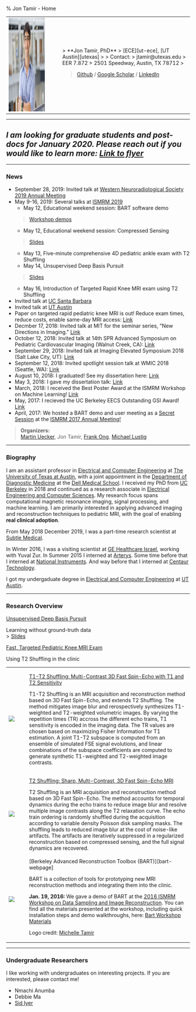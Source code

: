 % Jon Tamir - Home

<table>
<tr>
<td>
<img style='height:256px' src='images/me.jpg'>
</td>
<td width=20px>
</td>
<td>
> **Jon Tamir, PhD**  
> [ECE][ut-ece], [UT Austin][utexas]
>
> Contact:  
> jtamir@utexas.edu  
> EER 7.872  
> 2501 Speedway, Austin, TX 78712  
>

> [Github][github] / [Google Scholar][gscholar] / [LinkedIn][linkedin]
</td>
</tr>
</table>

---

## *I am looking for graduate students and post-docs for January 2020. Please reach out if you would like to learn more: [Link to flyer](files/jtamir_utexas_flyer_2019_11_25.pdf)*

---

### News
* September 28, 2019: Invited talk at [Western Neuroradiological Society 2019 Annual Meeting](https://iicme.com/event/western-neuroradiological-society-2019/)
* May 9-16, 2019: Several talks at [ISMRM 2019](https://www.ismrm.org/19m)
    * May 12, Educational weekend session: BART software demo  
	> [Workshop demos](https://github.com/mikgroup/bart-workshop)
    * May 12, Educational weekend session: Compressed Sensing  
	> [Slides](files/jtamir_compressed_sensing_ismrm19.pdf)
    * May 13, Five-minute comprehensive 4D pediatric ankle exam with T2 Shuffling
    * May 14, Unsupervised Deep Basis Pursuit  
	> [Slides](files/jtamir_dbp_ismrm2019.pdf)
    * May 16, Introduction of Targeted Rapid Knee MRI exam using T2 Shuffling
* Invited talk at [UC Santa Barbara](https://www.ece.ucsb.edu/events/?i=8187)
* Invited talk at [UT Austin](http://www.ece.utexas.edu/events/computational-magnetic-resonance-imaging-combining-math-physics-and-computation-improve)
* Paper on targeted rapid pediatric knee MRI is out! Reduce exam times, reduce costs, enable same-day MRI access: [Link](https://www.ncbi.nlm.nih.gov/pubmed/30637847)
* Decmber 17, 2018: Invited talk at MIT for the seminar series, "New Directions in Imaging." [Link][mit-talk]
* October 12, 2018: Invited talk at 14th SPR Advanced Symposium on Pediatric Cardiovascular Imaging (Walnut Creek, CA): [Link](https://www.pedrad.org/Events/SPR-Meetings/Cardiac-2018/14th-SPR-Advanced-Symposium-on-Pediatric-Cardiovascular-Imaging)
* September 29, 2018: Invited talk at Imaging Elevated Symposium 2018 (Salt Lake City, UT): [Link](https://medicine.utah.edu/imaging-elevated/speakers2018.php)
* September 12, 2018: Invited spotlight session talk at WMIC 2018 (Seattle, WA): [Link](http://www.wmis.org/2018-wmic/2018-spotlight-sessions)
* August 10, 2018: I graduated! See my dissertation here: [Link](https://www2.eecs.berkeley.edu/Pubs/TechRpts/2018/EECS-2018-124.html)
* May 3, 2018: I gave my dissertation talk: [Link](https://events.berkeley.edu/?event_ID=117179&date=2018-05-03&tab=all_events)
*  March, 2018: I received the Best Poster Award at the ISMRM Workshop on Machine Learning! [Link](https://www.ismrm.org/workshops/2018/Machine/)
*  May, 2017: I recieved the UC Berkeley EECS Outstanding GSI Award! [Link](https://www2.eecs.berkeley.edu/Students/Awards/13/)
*  April, 2017: We hosted a BART demo and user meeting as a [Secret Session](http://www.ismrm.org/secret/)
at the [ISMRM 2017 Annual Meeting!](http://www.ismrm.org/2017-annual-meeting-exhibition/)  
> __Organizers:__  
> [Martin Uecker](http://www.uecker.net), Jon Tamir, [Frank Ong](https://people.eecs.berkeley.edu/~frankong/), [Michael Lustig](http://www.mlustig.com)

---

### Biography
I am an assistant professor in [Electrical and Computer Engineering][ut-ece] at [The University of Texas at Austin][utexas], with a joint appointment in the [Department of Diagnostic Medicine][dellmedradiology] at the [Dell Medical School][dellmed].
I received my PhD from [UC Berkeley][berkeley] in 2018 and continued as a research associate in [Electrical Engineering and Computer Sciences][eecs]. My research focus spans computational magnetic resonance imaging, signal processing, and machine learning.
I am primarily interested in applying advanced imaging and reconstruction techniques to pediatric MRI, with the goal of enabling **real clinical adoption**.

From May 2018 December 2019, I was a part-time research scientist at [Subtle Medical][subtle].

In Winter 2016, I was a visiting scientist at [GE Healthcare Israel](http://www.ge.com/il/), working with Yuval Zur. In Summer 2015 I interned at [Arterys](http://www.arterys.com). Some time before that I interned at
[National Instruments](http://www.ni.com). And way before that I interned at [Centaur Technology](http://www.centtech.com).

I got my undergaduate degree in [Electrical and Computer Engineering][ut-ece] at [UT Austin][utexas].  

---

### Research Overview

[Unsupervised Deep Basis Pursuit][dbp-webpage]

Learning without ground-truth data  
	> [Slides](files/jtamir_dbp_ismrm2019.pdf)

[Fast, Targeted Pediatric Knee MRI Exam][t2sh-mrvalue-webpage]

Using T2 Shuffling in the clinic

<table>
<tr>
<td align="center">
<img style='height:100px' src='images/t2t1ir.gif'>
</td>
<td width=12px> </td>
<td>

[T1-T2 Shuffling: Multi-Contrast 3D Fast Spin-Echo with T1 and T2 Sensitivity][t1-t2shuffling-webpage]  

T1-T2 Shuffling is an MRI acquisition and reconstruction method based on 3D Fast Spin-Echo, and extends T2 Shuffling.
The method mitigates image blur and rerospectively synthesizes T1-weighted and T2-weighted volumetric images.
By varying the repetition times (TR) accross the different echo trains, T1 sensitivity is encoded in the imaging data.
The TR values are chosen based on maximizing Fisher Information for T1 estimation. A joint T1-T2 subspace is computed from 
an ensemble of simulated FSE signal evolutions, and linear combinations of the subspace coefficients are computed
to generate synthetic T1-weighted and T2-weighted image contrasts.

</td>
</tr>
<tr>
<tr>
<td align="center">
<img style='height:100px' src='images/t2sh_knees.gif'>
</td>
<td width=12px> </td>
<td>

[T2 Shuffling: Sharp, Multi-Contrast, 3D Fast Spin-Echo MRI][t2shuffling-webpage]  

T2 Shuffling is an MRI acquisition and reconstruction method based on 3D Fast Spin-Echo. The method accounts for temporal
dynamics during the echo trains to reduce image blur and resolve multiple image contrasts along the T2 relaxation curve.
The echo train ordering is randomly shuffled during the
acquisition according to variable density Poisson disk sampling masks. The shuffling leads to reduced image blur at the
cost of noise-like artifacts. The artifacts are iteratively suppressed in a regularized reconstruction based on
compressed sensing, and the full signal dynamics are recovered.

</td>
</tr>
<tr>
<td align="center">
<img style='height:100px' src='images/BART-logo.png'>  
</td>
<td width=12px> </td>
<td>
[Berkeley Advanced Reconstruction Toolbox (BART)][bart-webpage]  

BART is a collection of tools for prototyping new MRI reconstruction methods and integrating them into the clinic.

**Jan. 19, 2016:** We gave a demo of BART at the [2016 ISMRM Workshop on Data Sampling and Image
Reconstruction][sedona2016]. You can find all the materials presented at the workshop,
including quick installation steps and demo walkthroughs, here:
[Bart Workshop Materials][bart-workshop]

Logo credit: [Michelle Tamir](http://michelletamir.com)
</td>
</tr>
</table>

---

### Undergraduate Researchers

I like working with undergraduates on interesting projects. If you are interested, please contact me!

* Nmachi Anumba
* Debbie Ma
* [Sid Iyer](http://www.mit.edu/~ssi/)



[sedona2016]:http://ismrm.org/workshops/Data16/
[t2shuffling-webpage]:http://jtamir.github.com/t2shuffling-support
[t1-t2shuffling-webpage]:files/papers/0451.html
[t2sh-mrvalue-webpage]:files/papers/0131.html
[dbp-webpage]:files/papers/0660.html
[bart-webpage]:http://mrirecon.github.io/bart
[bart-workshop]:http://github.com/mikgroup/bart-workshop
[eecs]: http://eecs.berkeley.edu/
[berkeley]: http://berkeley.edu/
[ut-ece]: http://www.ece.utexas.edu/
[utexas]: http://utexas.edu/
[dellmed]: https://dellmed.utexas.edu
[dellmedradiology]: https://dellmed.utexas.edu/units/department-of-diagnostic-medicine
[miki]: http://www.mlustig.com
[github]: http://github.com/jtamir
[gscholar]: https://scholar.google.com/citations?user=F_6aatkAAAAJ&hl=en
[linkedin]: https://www.linkedin.com/in/jonathan-tamir-62887220
[subtle]: https://subtlemedical.com/
[mit-talk]:files/tamir-flyer.pdf
